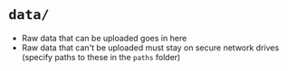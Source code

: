 # `data/`

* Raw data that can be uploaded goes in here
* Raw data that can't be uploaded must stay on secure network drives (specify paths to these in the `paths` folder)
